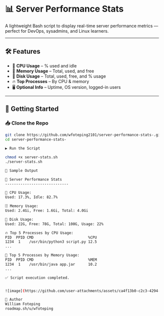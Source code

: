 
# 📊 Server Performance Stats

A lightweight Bash script to display real-time server performance metrics — perfect for DevOps, sysadmins, and Linux learners.

---

## 🛠 Features

- 🧠 **CPU Usage** – % used and idle
- 💾 **Memory Usage** – Total, used, and free
- 💽 **Disk Usage** – Total, used, free, and % usage
- 🔥 **Top Processes** – By CPU & memory
- 🖥 **Optional Info** – Uptime, OS version, logged-in users

---

## 🚀 Getting Started

### 📥 Clone the Repo

```bash
git clone https://github.com/wfoteping2101/server-performance-stats-.git
cd server-performance-stats-

▶️ Run the Script

chmod +x server-stats.sh
./server-stats.sh

📸 Sample Output

🔧 Server Performance Stats
-----------------------------

🧠 CPU Usage:
Used: 17.3%, Idle: 82.7%

🗄️ Memory Usage:
Used: 2.4Gi, Free: 1.6Gi, Total: 4.0Gi

💽 Disk Usage:
Used: 22G, Free: 78G, Total: 100G, Usage: 22%

🔥 Top 5 Processes by CPU Usage:
PID  PPID CMD                         %CPU
1234  1    /usr/bin/python3 script.py 12.5
...

💾 Top 5 Processes by Memory Usage:
PID  PPID CMD                         %MEM
1234  1    /usr/bin/java app.jar      10.2
...

✅ Script execution completed.


![image](https://github.com/user-attachments/assets/ca4f13b0-c2c3-4294-accc-350207193070)

🧠 Author
William Foteping
roadmap.sh/u/wfoteping




